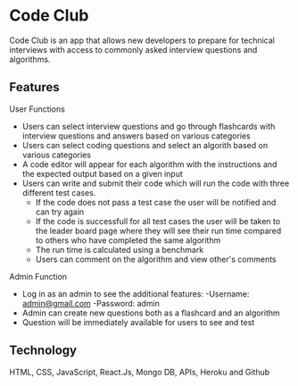 # Code Club

Code Club is an app that allows new developers to prepare for technical interviews with access to commonly asked interview questions and algorithms. 

## Features 
User Functions
- Users can select interview questions and go through flashcards with interview questions and answers based on various categories 
- Users can select coding questions and select an algorith based on various categories 
- A code editor will appear for each algorithm with the instructions and the expected output based on a given input
- Users can write and submit their code which will run the code with three different test cases. 
    - If the code does not pass a test case the user will be notified and can try again 
    - If the code is successfull for all test cases the user will be taken to the leader board page where they will see their run time compared to others who have completed the same algorithm 
    - The run time is calculated using a benchmark 
    - Users can comment on the algorithm and view other's comments 

Admin Function 
- Log in as an admin to see the additional features: 
    -Username: admin@gmail.com
    -Password: admin
- Admin can create new questions both as a flashcard and an algorithm 
- Question will be immediately available for users to see and test 

## Technology 
HTML, CSS, JavaScript, React.Js, Mongo DB, APIs, Heroku and Github
